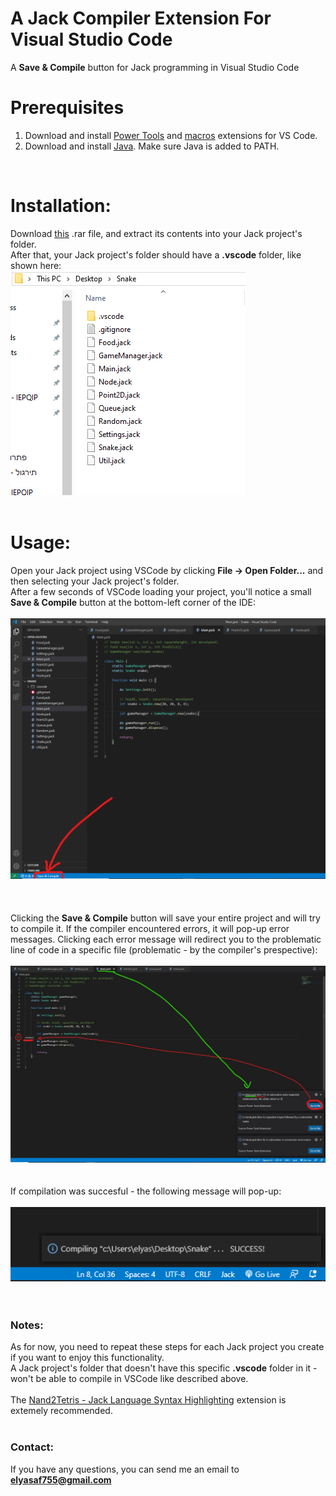 # A Jack Compiler Extension For Visual Studio Code
A **Save & Compile** button for Jack programming in Visual Studio Code

# Prerequisites
1. Download and install [Power Tools](https://marketplace.visualstudio.com/items?itemName=ego-digital.vscode-powertools) and [macros](https://marketplace.visualstudio.com/items?itemName=geddski.macros) extensions for VS Code.<br>
2. Download and install [Java](https://www.java.com/en/download/manual.jsp). Make sure Java is added to PATH.
<br>

# Installation:<br>
Download [this](https://drive.google.com/file/d/1tNN7n-I-4-8r0CG-_JELqLHNmVWI8b0Q/view?usp=sharing) .rar file, and extract its contents into your Jack project's folder.<br>
After that, your Jack project's folder should have a **.vscode** folder, like shown here:<br>
![](https://github.com/elyasaf755/JackCompilerVSCodeExtension/blob/master/images/Jack%20project's%20folder.png?raw=true)
<br>
<br>
# Usage:<br>
Open your Jack project using VSCode by clicking **File -> Open Folder...** and then selecting your Jack project's folder.<br>
After a few seconds of VSCode loading your project, you'll notice a small **Save & Compile** button at the bottom-left corner of the IDE:<br>
<br>
![](https://github.com/elyasaf755/JackCompilerVSCodeExtension/blob/master/images/Save%20&%20Compile.png?raw=true)<br>
<br>
<br>
<br>
Clicking the **Save & Compile** button will save your entire project and will try to compile it. If the compiler encountered errors, it will pop-up error messages. Clicking each error message will redirect you to the problematic line of code in a specific file (problematic - by the compiler's prespective):<br>
<br>
![](https://github.com/elyasaf755/JackCompilerVSCodeExtension/blob/master/images/InkedGo%20To%20File_LI.jpg?raw=true)<br>
<br>
<br>
If compilation was succesful - the following message will pop-up:<br>
<br>
![](https://github.com/elyasaf755/JackCompilerVSCodeExtension/blob/master/images/Succes.png?raw=true)<br>
<br>
<br>
### Notes:<br>
As for now, you need to repeat these steps for each Jack project you create if you want to enjoy this functionality.<br>
A Jack project's folder that doesn't have this specific **.vscode** folder in it - won't be able to compile in VSCode like described above.<br>
<br>
The [Nand2Tetris - Jack Language Syntax Highlighting](https://marketplace.visualstudio.com/items?itemName=amadeann.jack-language-syntax-highlighting) extension is extemely recommended.
<br>
<br>
### Contact:<br>
If you have any questions, you can send me an email to **elyasaf755@gmail.com**
